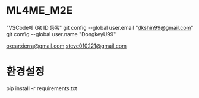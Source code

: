 # ML4ME_M2E  

"VSCode에 Git ID 등록"
git config --global user.email "dkshin99@gmail.com"
git config --global user.name "DongkeyU99"


oxcarxierra@gmail.com
steve010221@gmail.com

# 환경설정 
pip install -r requirements.txt